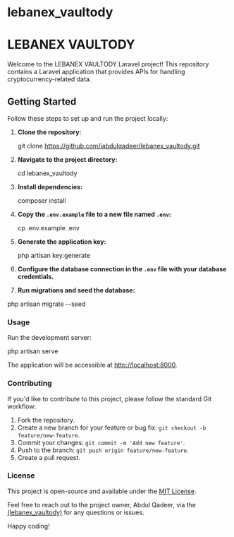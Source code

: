# lebanex_vaultody
 
# LEBANEX VAULTODY

Welcome to the LEBANEX VAULTODY Laravel project! This repository contains a Laravel application that provides APIs for handling cryptocurrency-related data.

## Getting Started

Follow these steps to set up and run the project locally:

1. **Clone the repository:**

   git clone https://github.com/iabdulqadeer/lebanex_vaultody.git
   

2. **Navigate to the project directory:**

   cd lebanex_vaultody
   

4. **Install dependencies:**

   composer install
   

6. **Copy the `.env.example` file to a new file named `.env`:**

    cp .env.example .env

8. **Generate the application key:**
   
   php artisan key:generate

9. **Configure the database connection in the `.env` file with your database credentials.**

10. **Run migrations and seed the database:**
 
   php artisan migrate --seed
  

### Usage

Run the development server:

php artisan serve

The application will be accessible at [http://localhost:8000](http://localhost:8000).


### Contributing

If you'd like to contribute to this project, please follow the standard Git workflow:

1. Fork the repository.
2. Create a new branch for your feature or bug fix: `git checkout -b feature/new-feature`.
3. Commit your changes: `git commit -m 'Add new feature'`.
4. Push to the branch: `git push origin feature/new-feature`.
5. Create a pull request.

### License

This project is open-source and available under the [MIT License](LICENSE).

Feel free to reach out to the project owner, Abdul Qadeer, via the [(lebanex_vaultody)](https://github.com/iabdulqadeer/lebanex_vaultody.git) for any questions or issues.

Happy coding!




